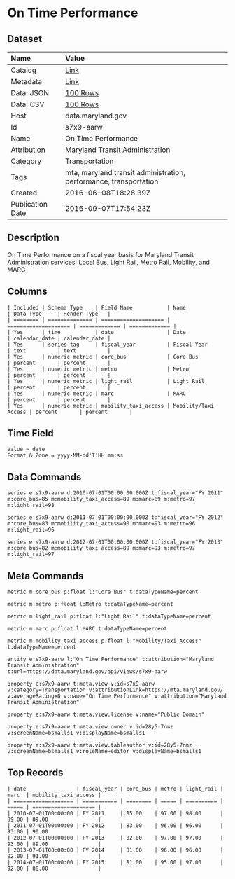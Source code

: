 # On Time Performance

## Dataset

| Name | Value |
| :--- | :---- |
| Catalog | [Link](https://catalog.data.gov/dataset/on-time-performance) |
| Metadata | [Link](https://data.maryland.gov/api/views/s7x9-aarw) |
| Data: JSON | [100 Rows](https://data.maryland.gov/api/views/s7x9-aarw/rows.json?max_rows=100) |
| Data: CSV | [100 Rows](https://data.maryland.gov/api/views/s7x9-aarw/rows.csv?max_rows=100) |
| Host | data.maryland.gov |
| Id | s7x9-aarw |
| Name | On Time Performance |
| Attribution | Maryland Transit Administration |
| Category | Transportation |
| Tags | mta, maryland transit administration, performance, transportation |
| Created | 2016-06-08T18:28:39Z |
| Publication Date | 2016-09-07T17:54:23Z |

## Description

On Time Performance on a fiscal year basis for Maryland Transit Administration services; Local Bus, Light Rail, Metro Rail, Mobility, and MARC

## Columns

```ls
| Included | Schema Type    | Field Name           | Name                 | Data Type     | Render Type   |
| ======== | ============== | ==================== | ==================== | ============= | ============= |
| Yes      | time           | date                 | Date                 | calendar_date | calendar_date |
| Yes      | series tag     | fiscal_year          | Fiscal Year          | text          | text          |
| Yes      | numeric metric | core_bus             | Core Bus             | percent       | percent       |
| Yes      | numeric metric | metro                | Metro                | percent       | percent       |
| Yes      | numeric metric | light_rail           | Light Rail           | percent       | percent       |
| Yes      | numeric metric | marc                 | MARC                 | percent       | percent       |
| Yes      | numeric metric | mobility_taxi_access | Mobility/Taxi Access | percent       | percent       |
```

## Time Field

```ls
Value = date
Format & Zone = yyyy-MM-dd'T'HH:mm:ss
```

## Data Commands

```ls
series e:s7x9-aarw d:2010-07-01T00:00:00.000Z t:fiscal_year="FY 2011" m:core_bus=85 m:mobility_taxi_access=89 m:marc=89 m:metro=97 m:light_rail=98

series e:s7x9-aarw d:2011-07-01T00:00:00.000Z t:fiscal_year="FY 2012" m:core_bus=83 m:mobility_taxi_access=90 m:marc=93 m:metro=96 m:light_rail=96

series e:s7x9-aarw d:2012-07-01T00:00:00.000Z t:fiscal_year="FY 2013" m:core_bus=82 m:mobility_taxi_access=89 m:marc=93 m:metro=97 m:light_rail=97
```

## Meta Commands

```ls
metric m:core_bus p:float l:"Core Bus" t:dataTypeName=percent

metric m:metro p:float l:Metro t:dataTypeName=percent

metric m:light_rail p:float l:"Light Rail" t:dataTypeName=percent

metric m:marc p:float l:MARC t:dataTypeName=percent

metric m:mobility_taxi_access p:float l:"Mobility/Taxi Access" t:dataTypeName=percent

entity e:s7x9-aarw l:"On Time Performance" t:attribution="Maryland Transit Administration" t:url=https://data.maryland.gov/api/views/s7x9-aarw

property e:s7x9-aarw t:meta.view v:id=s7x9-aarw v:category=Transportation v:attributionLink=https://mta.maryland.gov/ v:averageRating=0 v:name="On Time Performance" v:attribution="Maryland Transit Administration"

property e:s7x9-aarw t:meta.view.license v:name="Public Domain"

property e:s7x9-aarw t:meta.view.owner v:id=28y5-7nmz v:screenName=bsmalls1 v:displayName=bsmalls1

property e:s7x9-aarw t:meta.view.tableauthor v:id=28y5-7nmz v:screenName=bsmalls1 v:roleName=editor v:displayName=bsmalls1
```

## Top Records

```ls
| date                | fiscal_year | core_bus | metro | light_rail | marc  | mobility_taxi_access | 
| =================== | =========== | ======== | ===== | ========== | ===== | ==================== | 
| 2010-07-01T00:00:00 | FY 2011     | 85.00    | 97.00 | 98.00      | 89.00 | 89.00                | 
| 2011-07-01T00:00:00 | FY 2012     | 83.00    | 96.00 | 96.00      | 93.00 | 90.00                | 
| 2012-07-01T00:00:00 | FY 2013     | 82.00    | 97.00 | 97.00      | 93.00 | 89.00                | 
| 2013-07-01T00:00:00 | FY 2014     | 81.00    | 96.00 | 96.00      | 92.00 | 91.00                | 
| 2014-07-01T00:00:00 | FY 2015     | 81.00    | 95.00 | 97.00      | 92.00 | 88.00                | 
```